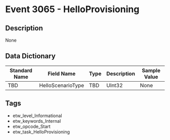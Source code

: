 # Event 3065 - HelloProvisioning

## Description
None

## Data Dictionary
|Standard Name|Field Name|Type|Description|Sample Value|
|---|---|---|---|---|
|TBD|HelloScenarioType|TBD|UInt32|None|None|

## Tags
* etw_level_Informational
* etw_keywords_Internal
* etw_opcode_Start
* etw_task_HelloProvisioning